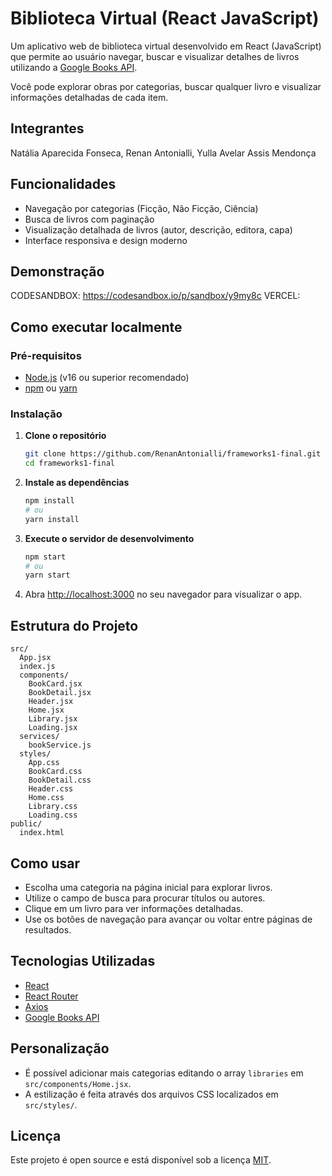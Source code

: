 # Biblioteca Virtual (React JavaScript)

Um aplicativo web de biblioteca virtual desenvolvido em React (JavaScript) que permite ao usuário navegar, buscar e visualizar detalhes de livros utilizando a [Google Books API](https://developers.google.com/books/).

Você pode explorar obras por categorias, buscar qualquer livro e visualizar informações detalhadas de cada item.

## Integrantes

Natália Aparecida Fonseca, Renan Antonialli, Yulla Avelar Assis Mendonça

## Funcionalidades

- Navegação por categorias (Ficção, Não Ficção, Ciência)
- Busca de livros com paginação
- Visualização detalhada de livros (autor, descrição, editora, capa)
- Interface responsiva e design moderno

## Demonstração

CODESANDBOX: https://codesandbox.io/p/sandbox/y9my8c
VERCEL: 

## Como executar localmente

### Pré-requisitos

- [Node.js](https://nodejs.org/) (v16 ou superior recomendado)
- [npm](https://www.npmjs.com/) ou [yarn](https://yarnpkg.com/)

### Instalação

1. **Clone o repositório**
   ```bash
   git clone https://github.com/RenanAntonialli/frameworks1-final.git
   cd frameworks1-final
   ```

2. **Instale as dependências**
   ```bash
   npm install
   # ou
   yarn install
   ```

3. **Execute o servidor de desenvolvimento**
   ```bash
   npm start
   # ou
   yarn start
   ```

4. Abra [http://localhost:3000](http://localhost:3000) no seu navegador para visualizar o app.

## Estrutura do Projeto

```
src/
  App.jsx
  index.js
  components/
    BookCard.jsx
    BookDetail.jsx
    Header.jsx
    Home.jsx
    Library.jsx
    Loading.jsx
  services/
    bookService.js
  styles/
    App.css
    BookCard.css
    BookDetail.css
    Header.css
    Home.css
    Library.css
    Loading.css
public/
  index.html
```

## Como usar

- Escolha uma categoria na página inicial para explorar livros.
- Utilize o campo de busca para procurar títulos ou autores.
- Clique em um livro para ver informações detalhadas.
- Use os botões de navegação para avançar ou voltar entre páginas de resultados.

## Tecnologias Utilizadas

- [React](https://reactjs.org/)
- [React Router](https://reactrouter.com/)
- [Axios](https://axios-http.com/)
- [Google Books API](https://developers.google.com/books/)

## Personalização

- É possível adicionar mais categorias editando o array `libraries` em `src/components/Home.jsx`.
- A estilização é feita através dos arquivos CSS localizados em `src/styles/`.

## Licença

Este projeto é open source e está disponível sob a licença [MIT](LICENSE).
